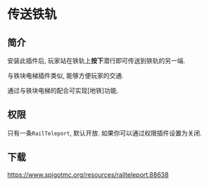 # 传送铁轨

## 简介
安装此插件后, 玩家站在铁轨上**按下**潜行即可传送到铁轨的另一端.

与铁块电梯插件类似, 能够方便玩家的交通.

通过与铁块电梯的配合可实现[地铁]功能.

## 权限

只有一条`RailTeleport`, 默认开放. 如果你可以通过权限插件设置为关闭.

## 下载

https://www.spigotmc.org/resources/railteleport.88638